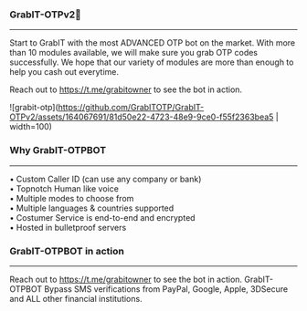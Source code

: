 ### GrabIT-OTPv2🤖
---

Start to GrabIT with the most ADVANCED OTP bot on the market. With more than 10 modules available, we will make sure you grab OTP codes successfully. We hope that our variety of modules are more than enough to help you cash out everytime.

Reach out to https://t.me/grabitowner to see the bot in action.

![grabit-otp](https://github.com/GrabITOTP/GrabIT-OTPv2/assets/164067691/81d50e22-4723-48e9-9ce0-f55f2363bea5 | width=100)


### Why GrabIT-OTPBOT
---

• Custom Caller ID (can use any company or bank) <br>
• Topnotch Human like voice <br>
• Multiple modes to choose from <br>
• Multiple languages & countries supported <br>
• Costumer Service is end-to-end and encrypted <br>
• Hosted in bulletproof servers

### GrabIT-OTPBOT in action
---

Reach out to https://t.me/grabitowner to see the bot in action. GrabIT-OTPBOT Bypass SMS verifications from PayPal, Google, Apple, 3DSecure and ALL other financial institutions.
